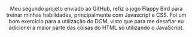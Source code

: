 <p align="center">
  Meu segundo projeto enviado ao GitHub, refiz o jogo Flappy Bird para treinar minhas habilidades, principalmente com Javascript e CSS. Foi um bom exercício para a utilização do DOM, visto que para me desafiar eu adicionei a maior parte das coisas do HTML só utilizando o JavaScript.
</p>
